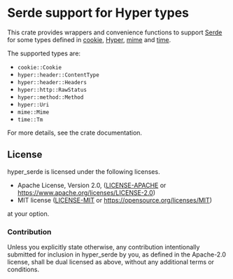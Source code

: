 Serde support for Hyper types
=============================

This crate provides wrappers and convenience functions to support [Serde] for
some types defined in [cookie], [Hyper], [mime] and [time].

[cookie]: https://github.com/SergioBenitez/cookie-rs
[Hyper]: https://github.com/hyperium/hyper
[mime]: https://github.com/hyperium/mime
[Serde]: https://github.com/serde-rs/serde
[time]: https://github.com/time-rs/time

The supported types are:

* `cookie::Cookie`
* `hyper::header::ContentType`
* `hyper::header::Headers`
* `hyper::http::RawStatus`
* `hyper::method::Method`
* `hyper::Uri`
* `mime::Mime`
* `time::Tm`

For more details, see the crate documentation.

## License

hyper_serde is licensed under the following licenses.

 * Apache License, Version 2.0, ([LICENSE-APACHE](LICENSE-APACHE) or
   https://www.apache.org/licenses/LICENSE-2.0)
 * MIT license ([LICENSE-MIT](LICENSE-MIT) or
   https://opensource.org/licenses/MIT)

at your option.

### Contribution

Unless you explicitly state otherwise, any contribution intentionally submitted
for inclusion in hyper_serde by you, as defined in the Apache-2.0 license,
shall be dual licensed as above, without any additional terms or conditions.
